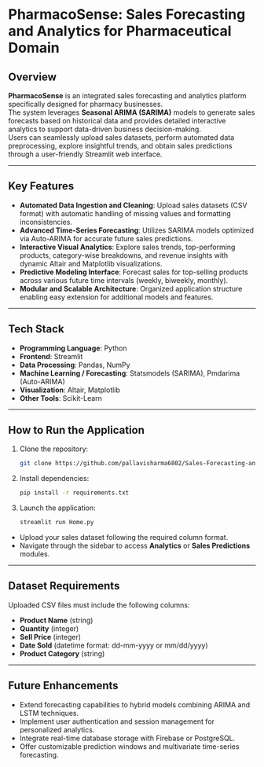 # PharmacoSense: Sales Forecasting and Analytics for Pharmaceutical Domain

## Overview
**PharmacoSense** is an integrated sales forecasting and analytics platform specifically designed for pharmacy businesses.  
The system leverages **Seasonal ARIMA (SARIMA)** models to generate sales forecasts based on historical data and provides detailed interactive analytics to support data-driven business decision-making.  
Users can seamlessly upload sales datasets, perform automated data preprocessing, explore insightful trends, and obtain sales predictions through a user-friendly Streamlit web interface.

---

## Key Features
- **Automated Data Ingestion and Cleaning**: Upload sales datasets (CSV format) with automatic handling of missing values and formatting inconsistencies.
- **Advanced Time-Series Forecasting**: Utilizes SARIMA models optimized via Auto-ARIMA for accurate future sales predictions.
- **Interactive Visual Analytics**: Explore sales trends, top-performing products, category-wise breakdowns, and revenue insights with dynamic Altair and Matplotlib visualizations.
- **Predictive Modeling Interface**: Forecast sales for top-selling products across various future time intervals (weekly, biweekly, monthly).
- **Modular and Scalable Architecture**: Organized application structure enabling easy extension for additional models and features.

---

## Tech Stack
- **Programming Language**: Python
- **Frontend**: Streamlit
- **Data Processing**: Pandas, NumPy
- **Machine Learning / Forecasting**: Statsmodels (SARIMA), Pmdarima (Auto-ARIMA)
- **Visualization**: Altair, Matplotlib
- **Other Tools**: Scikit-Learn

---

## How to Run the Application
1. Clone the repository:
    ```bash
    git clone https://github.com/pallavisharma6802/Sales-Forecasting-and-Analytics-for-Pharmaceutical-Domain.git
    ```

2. Install dependencies:
    ```bash
    pip install -r requirements.txt
    ```

3. Launch the application:
    ```bash
    streamlit run Home.py
    ```

- Upload your sales dataset following the required column format.
- Navigate through the sidebar to access **Analytics** or **Sales Predictions** modules.

---

## Dataset Requirements
Uploaded CSV files must include the following columns:
- **Product Name** (string)
- **Quantity** (integer)
- **Sell Price** (integer)
- **Date Sold** (datetime format: dd-mm-yyyy or mm/dd/yyyy)
- **Product Category** (string)

---

## Future Enhancements
- Extend forecasting capabilities to hybrid models combining ARIMA and LSTM techniques.
- Implement user authentication and session management for personalized analytics.
- Integrate real-time database storage with Firebase or PostgreSQL.
- Offer customizable prediction windows and multivariate time-series forecasting.
